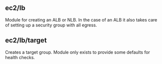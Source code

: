 ## ec2/lb

Module for creating an ALB or NLB. In the case of an ALB it also takes care of setting up
a security group with all egress.

## ec2/lb/target

Creates a target group. Module only exists to provide some defaults for health checks.
